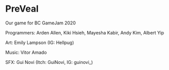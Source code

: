 # PreVeal
Our game for BC GameJam 2020 

Programmers: Arden Allen, Kiki Hsieh, Mayesha Kabir, Andy Kim, Albert Yip

Art: Emily Lampson (IG: Hellpug)

Music: Vitor Amado

SFX: Gui Novi (Itch: GuiNovi, IG: guinovi_)
